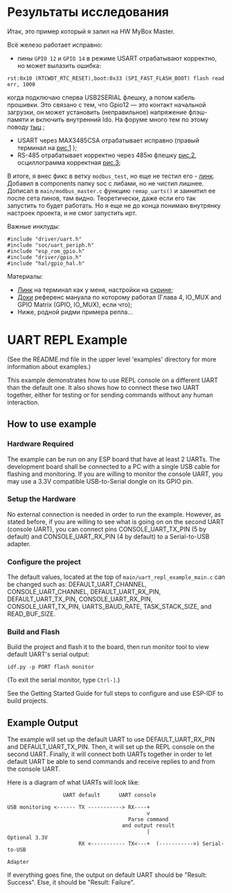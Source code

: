# Результаты исследования

Итак, это пример который я залил на HW MyBox Master. 

Всё железо работает исправно:
- пины `GPIO 12` и `GPIO 14` в режиме USART отрабатывают корректно, но может вылазить ошибка: 

```
rst:0x10 (RTCWDT_RTC_RESET),boot:0x33 (SPI_FAST_FLASH_BOOT) flash read err, 1000
```

 когда подключаю сперва USB2SERIAL флешку, а потом кабель прошивки. Это связано с тем, что Gpio12 — это контакт начальной загрузки, он может установить (неправильное) напряжение флэш-памяти и включить внутренний ldo. На форуме много тем по этому поводу [тыц](https://www.esp32.com/viewtopic.php?t=9941) ;
- USART через MAX3485CSA отрабатывает исправно (правый терминал на [рис.1](https://github.com/Googloplex/esp32_remap_uart/blob/master/img/photo_2022-09-01_02-06-19.jpg) );
- RS-485 отрабатывает корректно через 485ю флешку [рис.2](https://github.com/Googloplex/esp32_remap_uart/blob/master/img/photo_2022-09-01_01-55-49.jpg), осциллограмма корректная [рис.3](https://github.com/Googloplex/esp32_remap_uart/blob/master/img/photo_2022-09-01_02-06-38.jpg); 


В итоге, я внес фикс в ветку `modbus_test`, но еще не тестил его - [линк](https://github.com/PetrZapletal/ESP-EVSE3upgrade/commit/aaa94becef42dfe79100171848496d0885c0e41d).
Добавил в components папку soc с либами, но не чистил лишнее.
Дописал в `main/modbus_master.c` функцию `remap_uarts()` и заинитил ее после сета пинов, там видно.
Теоретически, даже если его так запустить то будет работать. Но я еще не до конца понимаю внутрянку настроек проекта, и не смог запустить ирт.

Важные инклуды:
```
#include "driver/uart.h"
#include "soc/uart_periph.h"
#include "esp_rom_gpio.h"
#include "driver/gpio.h"
#include "hal/gpio_hal.h"
```

Материалы: 
- [Линк](https://micro-pi.ru/terminal-1-9b-%D1%80%D0%B0%D0%B1%D0%BE%D1%82%D0%B0%D0%B5%D0%BC-com-%D0%BF%D0%BE%D1%80%D1%82%D0%BE%D0%BC/) на терминал как у меня, настройки на [скрине](https://github.com/Googloplex/esp32_remap_uart/blob/master/img/photo_2022-09-01_02-06-19.jpg);
- [Доки](https://www.espressif.com/sites/default/files/documentation/esp32_technical_reference_manual_en.pdf) референс мануала по которому работал (Глава 4, IO_MUX and GPIO Matrix (GPIO, IO_MUX), если что);
- Ниже, родной ридми примера репла...


# UART REPL Example

(See the README.md file in the upper level 'examples' directory for more information about examples.)

This example demonstrates how to use REPL console on a different UART than the default one.
It also shows how to connect these two UART together, either for testing or for sending commands
without any human interaction.

## How to use example

### Hardware Required

The example can be run on any ESP board that have at least 2 UARTs. The development board shall be connected to a
PC with a single USB cable for flashing and monitoring. If you are willing to monitor the console UART, you may use
a 3.3V compatible USB-to-Serial dongle on its GPIO pin.

### Setup the Hardware

No external connection is needed in order to run the example. However, as stated before, if you are willing to see what
is going on on the second UART (console UART), you can connect pins CONSOLE_UART_TX_PIN (5 by default) and
CONSOLE_UART_RX_PIN (4 by default) to a Serial-to-USB adapter.

### Configure the project

The default values, located at the top of `main/uart_repl_example_main.c` can be changed such as:
DEFAULT_UART_CHANNEL, CONSOLE_UART_CHANNEL, DEFAULT_UART_RX_PIN, DEFAULT_UART_TX_PIN, CONSOLE_UART_RX_PIN,
CONSOLE_UART_TX_PIN, UARTS_BAUD_RATE, TASK_STACK_SIZE, and READ_BUF_SIZE.

### Build and Flash

Build the project and flash it to the board, then run monitor tool to view default UART's serial output:

```
idf.py -p PORT flash monitor
```

(To exit the serial monitor, type ``Ctrl-]``.)

See the Getting Started Guide for full steps to configure and use ESP-IDF to build projects.

## Example Output

The example will set up the default UART to use DEFAULT_UART_RX_PIN and DEFAULT_UART_TX_PIN. Then, it will set up
the REPL console on the second UART. Finally, it will connect both UARTs together in order to let default UART
be able to send commands and receive replies to and from the console UART.

Here is a diagram of what UARTs will look like:

```
                  UART default      UART console

USB monitoring <------ TX -----------> RX----+
                                             v
                                       Parse command
                                     and output result
                                             |                 Optional 3.3V
                       RX <----------- TX<---+  (----------->) Serial-to-USB
                                                                  Adapter
```

If everything goes fine, the output on default UART should be "Result: Success". Else, it should be "Result: Failure".
